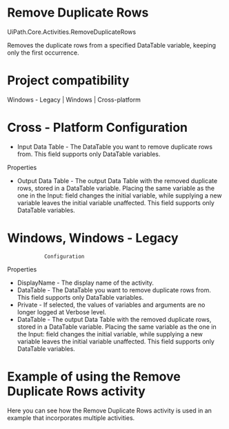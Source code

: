﻿# Remove Duplicate Rows

UiPath.Core.Activities.RemoveDuplicateRows

Removes the duplicate rows from a specified DataTable variable, keeping only the first occurrence.

# Project compatibility

Windows - Legacy | Windows | Cross-platform

# Cross - Platform Configuration

* Input Data Table - The DataTable you want to remove duplicate rows from. This field supports only DataTable variables.

Properties

* Output Data Table - The output Data Table with the removed duplicate rows, stored in a DataTable variable. Placing the same variable as the one in the Input: field changes the initial variable, while supplying a new variable leaves the initial variable unaffected. This field supports only DataTable variables.

# Windows, Windows - Legacy
                Configuration

Properties

* DisplayName - The display name of the activity.
* DataTable - The DataTable you want to remove duplicate rows from. This field supports only DataTable variables.
* Private - If selected, the values of variables and arguments are no longer logged at Verbose level.
* DataTable - The output Data Table with the removed duplicate rows, stored in a DataTable variable. Placing the same variable as the one in the Input: field changes the initial variable, while supplying a new variable leaves the initial variable unaffected. This field supports only DataTable variables.

# Example of using the Remove Duplicate Rows activity

Here you can see how the Remove Duplicate Rows activity is used in an example that incorporates multiple activities.
